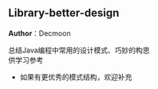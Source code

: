 Library-better-design
- 
**Author**：Decmoon

总结Java编程中常用的设计模式、巧妙的构思<br/>
供学习参考

+ 如果有更优秀的模式结构，欢迎补充






